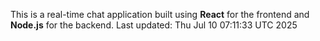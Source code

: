 This is a real-time chat application built using **React** for the frontend and **Node.js** for the backend.
Last updated: Thu Jul 10 07:11:33 UTC 2025
